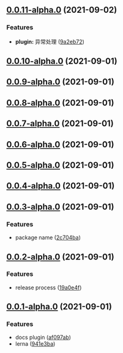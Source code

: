 ## [0.0.11-alpha.0](https://github.com/DWarrior222/babel/compare/v0.0.10-alpha.0...v0.0.11-alpha.0) (2021-09-02)


### Features

* **plugin:** 异常处理 ([9a2eb72](https://github.com/DWarrior222/babel/commit/9a2eb729b07f7349a1d1080e1c70b6e7e0133e0e))



## [0.0.10-alpha.0](https://github.com/DWarrior222/babel/compare/v0.0.9-alpha.0...v0.0.10-alpha.0) (2021-09-01)



## [0.0.9-alpha.0](https://github.com/DWarrior222/babel/compare/v0.0.8-alpha.0...v0.0.9-alpha.0) (2021-09-01)



## [0.0.8-alpha.0](https://github.com/DWarrior222/babel/compare/v0.0.7-alpha.0...v0.0.8-alpha.0) (2021-09-01)



## [0.0.7-alpha.0](https://github.com/DWarrior222/babel/compare/v0.0.6-alpha.0...v0.0.7-alpha.0) (2021-09-01)



## [0.0.6-alpha.0](https://github.com/DWarrior222/babel/compare/v0.0.5-alpha.0...v0.0.6-alpha.0) (2021-09-01)



## [0.0.5-alpha.0](https://github.com/DWarrior222/babel/compare/v0.0.4-alpha.0...v0.0.5-alpha.0) (2021-09-01)



## [0.0.4-alpha.0](https://github.com/DWarrior222/babel/compare/v0.0.3-alpha.0...v0.0.4-alpha.0) (2021-09-01)



## [0.0.3-alpha.0](https://github.com/DWarrior222/babel/compare/v0.0.2-alpha.0...v0.0.3-alpha.0) (2021-09-01)


### Features

* package name ([2c704ba](https://github.com/DWarrior222/babel/commit/2c704ba9790bea4de2cf621331d3fbbde150470a))



## [0.0.2-alpha.0](https://github.com/DWarrior222/babel/compare/v0.0.1-alpha.0...v0.0.2-alpha.0) (2021-09-01)


### Features

* release process ([19a0e4f](https://github.com/DWarrior222/babel/commit/19a0e4f9db59bbfd0803b6dbd8f5b1e7cbe6eb3a))



## [0.0.1-alpha.0](https://github.com/DWarrior222/babel/compare/af097abfabf05709b496f48bffbe7379c5571366...v0.0.1-alpha.0) (2021-09-01)


### Features

* docs plugin ([af097ab](https://github.com/DWarrior222/babel/commit/af097abfabf05709b496f48bffbe7379c5571366))
* lerna ([941e3ba](https://github.com/DWarrior222/babel/commit/941e3badd56d9497c17c12af6df4091dfdfb2249))



